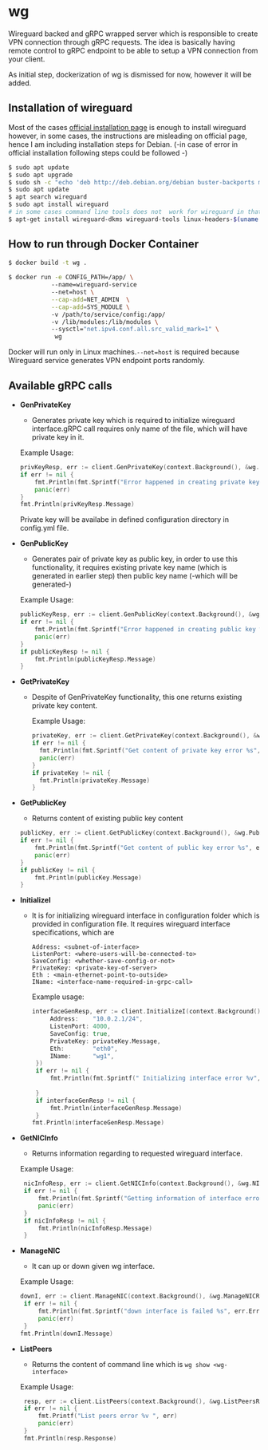 # wg

Wireguard backed and gRPC wrapped server which is responsible  to create VPN connection through gRPC requests. 
The idea is basically having remote control to gRPC endpoint to be able to setup a VPN connection from your client. 

As initial step, dockerization of wg is dismissed for now, however it will be added. 

## Installation of wireguard

Most of the cases [official installation page](https://www.wireguard.com/install/) is enough to install wireguard however, 
in some cases, the instructions are misleading on official page, hence I am including installation
steps for Debian.  (-in case of error in official installation following steps could be followed -) 

```bash 
$ sudo apt update
$ sudo apt upgrade
$ sudo sh -c "echo 'deb http://deb.debian.org/debian buster-backports main contrib non-free' > /etc/apt/sources.list.d/buster-backports.list"
$ sudo apt update
$ apt search wireguard
$ sudo apt install wireguard
# in some cases command line tools does not  work for wireguard in that case do following 
$ apt-get install wireguard-dkms wireguard-tools linux-headers-$(uname -r)
```

## How to run through Docker Container

```bash 
$ docker build -t wg .
 
$ docker run -e CONFIG_PATH=/app/ \ 
            --name=wireguard-service
            --net=host \
            --cap-add=NET_ADMIN  \
            --cap-add=SYS_MODULE \ 
            -v /path/to/service/config:/app/
            -v /lib/modules:/lib/modules \  
            --sysctl="net.ipv4.conf.all.src_valid_mark=1" \ 
             wg 
```

Docker will run only in Linux machines.`--net=host` is required because Wireguard service generates VPN endpoint ports randomly. 


## Available gRPC calls

- **GenPrivateKey**
    - Generates private key which is required to initialize wireguard interface.gRPC call requires only name of the file,
    which will have private key in it. 
    
    Example Usage: 
    ````go
    privKeyResp, err := client.GenPrivateKey(context.Background(), &wg.PrivKeyReq{PrivateKeyName: "random_privatekey"})
    if err != nil {
    	fmt.Println(fmt.Sprintf("Error happened in creating private key %v", err))
    	panic(err)
    }
    fmt.Println(privKeyResp.Message)
    ````
    Private key will be availabe in defined configuration directory in config.yml file.
    
- **GenPublicKey**
    - Generates pair of private key as public key, in order to use this functionality, it requires
    existing private key name (which is generated in earlier step) then public key name (-which will be generated-)
    
    Example Usage: 
    ````go
    publicKeyResp, err := client.GenPublicKey(context.Background(), &wg.PubKeyReq{PrivKeyName: "random_privatekey", PubKeyName: "random_publickey"})
    if err != nil {
    	fmt.Println(fmt.Sprintf("Error happened in creating public key %s", err.Error()))
    	panic(err)
    }
    if publicKeyResp != nil {
    	fmt.Println(publicKeyResp.Message)
    }
    ````

- **GetPrivateKey**

    - Despite of GenPrivateKey functionality, this one returns existing private key content. 
      
      Example Usage: 
      ````go
      privateKey, err := client.GetPrivateKey(context.Background(), &wg.PrivKeyReq{PrivateKeyName: "random_privatekey"})
      if err != nil {
      	fmt.Println(fmt.Sprintf("Get content of private key error %s", err.Error()))
      	panic(err)       
	  }	      
      if privateKey != nil {
      	fmt.Println(privateKey.Message)      
      }
      ````
- **GetPublicKey**

    - Returns content of existing public key content
    ````go
    publicKey, err := client.GetPublicKey(context.Background(), &wg.PubKeyReq{PubKeyName: "random_publickey"})
    if err != nil {
    	fmt.Println(fmt.Sprintf("Get content of public key error %s", err.Error()))
    	panic(err)
    }
    if publicKey != nil {
    	fmt.Println(publicKey.Message)
    }
    ````

- **InitializeI**
    -  It is for initializing wireguard interface in configuration folder which is provided in configuration file. It requires
       wireguard interface specifications, which are 
       ```raw
       Address: <subnet-of-interface>
       ListenPort: <where-users-will-be-connected-to>
       SaveConfig: <whether-save-config-or-not>
       PrivateKey: <private-key-of-server> 
       Eth : <main-ethernet-point-to-outside>
       IName: <interface-name-required-in-grpc-call> 
       ```  
       Example usage: 
       ````go
       interfaceGenResp, err := client.InitializeI(context.Background(), &wg.IReq{
       		Address:    "10.0.2.1/24",
       		ListenPort: 4000,
       		SaveConfig: true,
       		PrivateKey: privateKey.Message,
       		Eth:        "eth0",
       		IName:      "wg1",
       	})
       	if err != nil {
       		fmt.Println(fmt.Sprintf(" Initializing interface error %v", err.Error()))
       	
       	}
       	if interfaceGenResp != nil {
       		fmt.Println(interfaceGenResp.Message)
       	}
       fmt.Println(interfaceGenResp.Message)
       ````
       
- **GetNICInfo**
    - Returns information regarding to requested wireguard interface. 
   
   Example Usage:
   
   ````go
  	nicInfoResp, err := client.GetNICInfo(context.Background(), &wg.NICInfoReq{Interface: "wg1"})
  	if err != nil {
  		fmt.Println(fmt.Sprintf("Getting information of interface error %s", err.Error()))
  		panic(err)
  	}
  	if nicInfoResp != nil {
  		fmt.Println(nicInfoResp.Message)
  	}
   ````
 
- **ManageNIC**
    - It can up or down given wg interface. 
   
   Example Usage: 
   ````go 
   downI, err := client.ManageNIC(context.Background(), &wg.ManageNICReq{Cmd: "down", Nic: "wg1"})
   	if err != nil {
   		fmt.Println(fmt.Sprintf("down interface is failed %s", err.Error()))
   		panic(err)
   	}
   fmt.Println(downI.Message) 
   ````
  
- **ListPeers** 
   - Returns the content of command line which is `wg show <wg-interface>`
   
   Example Usage: 
   ```go
   	resp, err := client.ListPeers(context.Background(), &wg.ListPeersReq{Nicname: "wg0"})
   	if err != nil {
   		fmt.Printf("List peers error %v ", err)
   		panic(err)
   	}
   	fmt.Println(resp.Response)
  ```
      

